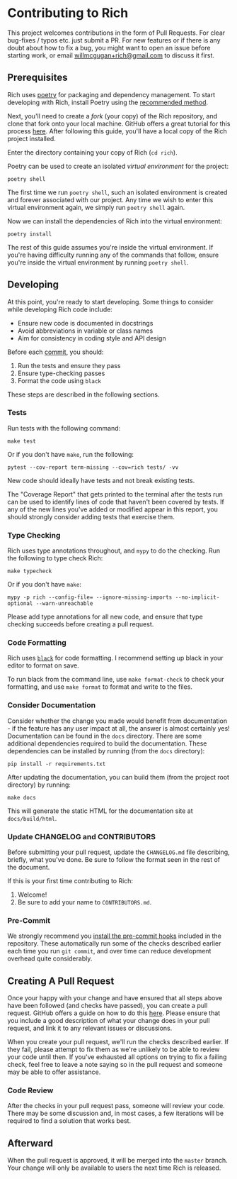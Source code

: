 # Contributing to Rich

This project welcomes contributions in the form of Pull Requests.
For clear bug-fixes / typos etc. just submit a PR.
For new features or if there is any doubt about how to fix a bug, you might want
to open an issue before starting work, or email willmcgugan+rich@gmail.com
to discuss it first.

## Prerequisites

Rich uses [poetry](https://python-poetry.org/docs/) for packaging and
dependency management. To start developing with Rich, install Poetry
using the [recommended method](https://python-poetry.org/docs/#installation).

Next, you'll need to create a _fork_ (your copy) of the Rich repository, and clone that fork
onto your local machine. GitHub offers a great tutorial for this process [here](https://docs.github.com/en/get-started/quickstart/fork-a-repo).
After following this guide, you'll have a local copy of the Rich project installed.

Enter the directory containing your copy of Rich (`cd rich`).

Poetry can be used to create an isolated _virtual environment_ for the project:

```
poetry shell
```

The first time we run `poetry shell`, such an isolated environment is created and forever associated with our project.
Any time we wish to enter this virtual environment again, we simply run `poetry shell` again.

Now we can install the dependencies of Rich into the virtual environment:

```
poetry install
```

The rest of this guide assumes you're inside the virtual environment.
If you're having difficulty running any of the commands that follow,
ensure you're inside the virtual environment by running `poetry shell`.

## Developing

At this point, you're ready to start developing.
Some things to consider while developing Rich code include:

* Ensure new code is documented in docstrings
* Avoid abbreviations in variable or class names
* Aim for consistency in coding style and API design

Before each [commit](https://github.com/git-guides/git-commit), you should:

1. Run the tests and ensure they pass
2. Ensure type-checking passes
3. Format the code using `black`

These steps are described in the following sections.

### Tests

Run tests with the following command:

```
make test
```

Or if you don't have `make`, run the following:

```
pytest --cov-report term-missing --cov=rich tests/ -vv
```

New code should ideally have tests and not break existing tests.

The "Coverage Report" that gets printed to the terminal after the tests run can be used
to identify lines of code that haven't been covered by tests.
If any of the new lines you've added or modified appear in this report, you should strongly consider adding tests that exercise them.

### Type Checking

Rich uses type annotations throughout, and `mypy` to do the checking.
Run the following to type check Rich:

```
make typecheck
```

Or if you don't have `make`:

```
mypy -p rich --config-file= --ignore-missing-imports --no-implicit-optional --warn-unreachable
```

Please add type annotations for all new code, and ensure that type checking succeeds before creating a pull request.

### Code Formatting

Rich uses [`black`](https://github.com/psf/black) for code formatting.
I recommend setting up black in your editor to format on save.

To run black from the command line, use `make format-check` to check your formatting,
and use `make format` to format and write to the files.

### Consider Documentation

Consider whether the change you made would benefit from documentation - if the feature has any user impact at all, the answer is almost certainly yes!
Documentation can be found in the `docs` directory.
There are some additional dependencies required to build the documentation.
These dependencies can be installed by running (from the `docs` directory):

```
pip install -r requirements.txt
```

After updating the documentation, you can build them (from the project root directory) by running:

```
make docs
```

This will generate the static HTML for the documentation site at `docs/build/html`.

### Update CHANGELOG and CONTRIBUTORS

Before submitting your pull request, update the `CHANGELOG.md` file describing, briefly, what you've done.
Be sure to follow the format seen in the rest of the document.

If this is your first time contributing to Rich:

1. Welcome!
2. Be sure to add your name to `CONTRIBUTORS.md`.

### Pre-Commit

We strongly recommend you [install the pre-commit hooks](https://pre-commit.com/#installation) included in the repository.
These automatically run some of the checks described earlier each time you run `git commit`,
and over time can reduce development overhead quite considerably.

## Creating A Pull Request

Once your happy with your change and have ensured that all steps above have been followed (and checks have passed), you can create a pull request.
GitHub offers a guide on how to do this [here](https://docs.github.com/en/pull-requests/collaborating-with-pull-requests/proposing-changes-to-your-work-with-pull-requests/creating-a-pull-request-from-a-fork).
Please ensure that you include a good description of what your change does in your pull request, and link it to any relevant issues or discussions.

When you create your pull request, we'll run the checks described earlier. If they fail, please attempt to fix them as we're unlikely to be able to review your code until then.
If you've exhausted all options on trying to fix a failing check, feel free to leave a note saying so in the pull request and someone may be able to offer assistance.

### Code Review

After the checks in your pull request pass, someone will review your code.
There may be some discussion and, in most cases, a few iterations will be required to find a solution that works best.

## Afterward

When the pull request is approved, it will be merged into the `master` branch.
Your change will only be available to users the next time Rich is released.
